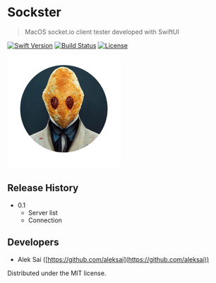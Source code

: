 # Sockster
> MacOS socket.io client tester developed with SwiftUI

[![Swift Version][swift-image]][swift-url]
[![Build Status][travis-image]][travis-url]
[![License][license-image]][license-url]

<img src="https://github.com/aleksai/sockster/blob/main/Sockster/Resources/Assets.xcassets/AppIcon.appiconset/512.png?raw=true" alt="Sockster" width="256"/>

## Release History

* 0.1
  * Server list
  * Connection

## Developers

* Alek Sai ([https://github.com/aleksai](https://github.com/aleksai))

Distributed under the MIT license.

[swift-image]:https://img.shields.io/badge/swift-5.0-orange.svg
[swift-url]: https://swift.org/
[license-image]: https://img.shields.io/badge/License-MIT-blue.svg
[license-url]: LICENSE
[travis-image]: https://img.shields.io/travis/dbader/node-datadog-metrics/master.svg
[travis-url]: https://travis-ci.org/dbader/node-datadog-metrics

